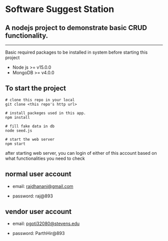 # Software Suggest Station

A nodejs project to demonstrate basic CRUD functionality.
-------------

-----------------------
Basic required packages to be installed in system before starting this project

- Node js >= v15.0.0
- MongoDB >= v4.0.0


To start the project
---------------

```
# clone this repo in your local
git clone <this repo's http url>

# install packeges used in this app.
npm install

# fill fake data in db
node seed.js

# start the web server
npm start
```

after starting web server, you can login of either of this account based on
what functionalities you need to check

normal user account
------------
- email: rajdhanani@gmail.com

- password: raj@893

vendor user account
-------------
- email: pgoti32080@stevens.edu

- password: ParthHir@893
